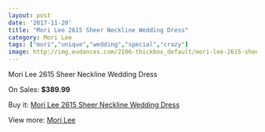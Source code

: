 ```yaml
---
layout: post
date: '2017-11-20'
title: "Mori Lee 2615 Sheer Neckline Wedding Dress"
category: Mori Lee
tags: ["mori","unique","wedding","special","crazy"]
image: http://img.eudances.com/2106-thickbox_default/mori-lee-2615-sheer-neckline-wedding-dress.jpg
---
```

Mori Lee 2615 Sheer Neckline Wedding Dress

On Sales: **$389.99**
<a href="https://www.eudances.com/en/mori-lee/709-mori-lee-2615-sheer-neckline-wedding-dress.html"><amp-img layout="responsive" width="600" height="600" src="//img.eudances.com/2106-thickbox_default/mori-lee-2615-sheer-neckline-wedding-dress.jpg" alt="Mori Lee 2615 Sheer Neckline Wedding Dress 0" /></a>
<a href="https://www.eudances.com/en/mori-lee/709-mori-lee-2615-sheer-neckline-wedding-dress.html"><amp-img layout="responsive" width="600" height="600" src="//img.eudances.com/2109-thickbox_default/mori-lee-2615-sheer-neckline-wedding-dress.jpg" alt="Mori Lee 2615 Sheer Neckline Wedding Dress 1" /></a>
<a href="https://www.eudances.com/en/mori-lee/709-mori-lee-2615-sheer-neckline-wedding-dress.html"><amp-img layout="responsive" width="600" height="600" src="//img.eudances.com/2108-thickbox_default/mori-lee-2615-sheer-neckline-wedding-dress.jpg" alt="Mori Lee 2615 Sheer Neckline Wedding Dress 2" /></a>
<a href="https://www.eudances.com/en/mori-lee/709-mori-lee-2615-sheer-neckline-wedding-dress.html"><amp-img layout="responsive" width="600" height="600" src="//img.eudances.com/2107-thickbox_default/mori-lee-2615-sheer-neckline-wedding-dress.jpg" alt="Mori Lee 2615 Sheer Neckline Wedding Dress 3" /></a>

Buy it: [Mori Lee 2615 Sheer Neckline Wedding Dress](https://www.eudances.com/en/mori-lee/709-mori-lee-2615-sheer-neckline-wedding-dress.html "Mori Lee 2615 Sheer Neckline Wedding Dress")

View more: [Mori Lee](https://www.eudances.com/en/9-mori-lee "Mori Lee")